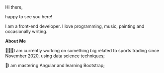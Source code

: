 Hi there,

happy to see you here!

I am a front-end developer. I love programming, music, painting and occasionally writing. 

<b>About Me</b>
 
👩🏻‍💻I am currently working on something big related to sports trading since November 2020, using data science techniques;

🚀I am mastering Angular and learning Bootstrap;
